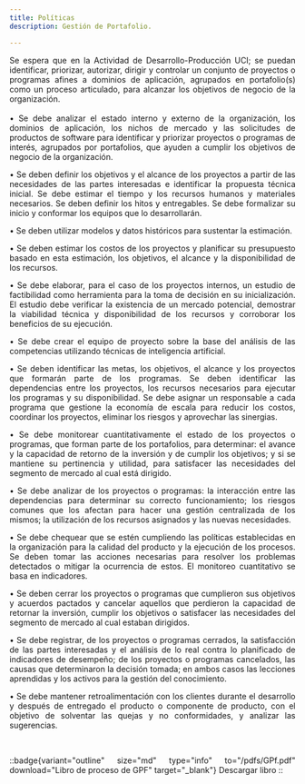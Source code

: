 ```yaml
---
title: Políticas
description: Gestión de Portafolio.

---
```

<div style="text-align: justify;">
 Se espera que en la Actividad de Desarrollo-Producción UCI; se puedan identificar, priorizar, autorizar, dirigir y controlar un conjunto de proyectos o programas afines a dominios de aplicación, agrupados en portafolio(s) como un proceso articulado, para alcanzar los objetivos de negocio de la organización.
<br><br>
• Se debe analizar el estado interno y externo de la organización, los dominios de aplicación, los nichos de mercado y las solicitudes de productos de software para identificar y priorizar proyectos o programas de interés, agrupados por portafolios, que ayuden a cumplir los objetivos de negocio de la organización.

• Se deben definir los objetivos y el alcance de los proyectos a partir de las necesidades de las partes interesadas e identificar la propuesta técnica inicial. Se debe estimar el tiempo y los recursos humanos y materiales necesarios. Se deben definir los hitos y entregables. Se debe formalizar su inicio y conformar los equipos que lo desarrollarán.

• Se deben utilizar modelos y datos históricos para sustentar la estimación.

• Se deben estimar los costos de los proyectos y planificar su presupuesto basado en esta estimación, los objetivos, el alcance y la disponibilidad de los recursos.

• Se debe elaborar, para el caso de los proyectos internos, un estudio de factibilidad como herramienta para la toma de decisión en su inicialización. El estudio debe verificar la existencia de un mercado potencial, demostrar la viabilidad técnica y disponibilidad de los recursos y corroborar los beneficios de su ejecución.

• Se debe crear el equipo de proyecto sobre la base del análisis de las competencias utilizando técnicas de inteligencia artificial.

• Se deben identificar las metas, los objetivos, el alcance y los proyectos que formarán parte de los programas. Se deben identificar las dependencias entre los proyectos, los recursos necesarios para ejecutar los programas y su disponibilidad. Se debe asignar un responsable a cada programa que gestione la economía de escala para reducir los costos, coordinar los proyectos, eliminar los riesgos y aprovechar las sinergias.

• Se debe monitorear cuantitativamente el estado de los proyectos o programas, que forman parte de los portafolios, para determinar: el avance y la capacidad de retorno de la inversión y de cumplir los objetivos; y si se mantiene su pertinencia y utilidad, para satisfacer las necesidades del segmento de mercado al cual está dirigido.

• Se debe analizar de los proyectos o programas: la interacción entre las dependencias para determinar su correcto funcionamiento; los riesgos comunes que los afectan para hacer una gestión centralizada de los mismos; la utilización de los recursos asignados y las nuevas necesidades.

• Se debe chequear que se estén cumpliendo las políticas establecidas en la organización para la calidad del producto y la ejecución de los procesos. Se deben tomar las acciones necesarias para resolver los problemas detectados o mitigar la ocurrencia de estos. El monitoreo cuantitativo se basa en indicadores.

• Se deben cerrar los proyectos o programas que cumplieron sus objetivos y acuerdos pactados y cancelar aquellos que perdieron la capacidad de retornar la inversión, cumplir los objetivos o satisfacer las necesidades del segmento de mercado al cual estaban dirigidos.

• Se debe registrar, de los proyectos o programas cerrados, la satisfacción de las partes interesadas y el análisis de lo real contra lo planificado de indicadores de desempeño; de los proyectos o programas cancelados, las causas que determinaron la decisión tomada; en ambos casos las lecciones aprendidas y los activos para la gestión del conocimiento.

• Se debe mantener retroalimentación con los clientes durante el desarrollo y después de entregado el producto o componente de producto, con el objetivo de solventar las quejas y no conformidades, y analizar las sugerencias.

<br>

::badge{variant="outline" size="md" type="info" to="/pdfs/GPf.pdf" download="Libro de proceso de GPF" target="_blank"}
Descargar libro
::
</div>